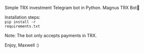 Simple TRX investment Telegram bot in Python.
Magnus TRX Bot🤖

Installation steps:<br>
<code>pip install -r requirements.txt</code>

Note:
The bot only accepts payments in TRX.

Enjoy, Maxwell :)
